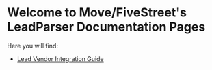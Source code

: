 # Welcome to Move/FiveStreet's LeadParser Documentation Pages

Here you will find:
+ [Lead Vendor Integration Guide](https://github.com/fivestreet/docs.leadparser.com/wiki)
